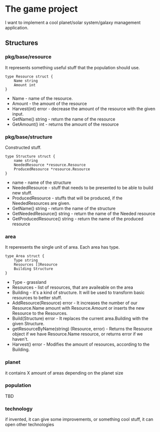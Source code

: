 # The game project

I want to implement a cool planet/solar system/galaxy management application.

## Structures

### pkg/base/resource

It represents something useful stuff that the population should use.

```golang
type Resource struct {
    Name string
    Amount int
}
```

- Name - name of the resource.
- Amount - the amount of the resource
- Harvest(int) error - decrease the amount of the resource with the given input.
- GetName() string - return the name of the resource
- GetAmount() int - returns the amount of the resource

### pkg/base/structure

Constructed stuff.

```golang
type Structure struct {
    name string
    NeededResource *resource.Resource
    ProducedResource *resource.Resource
}
```

- name - name of the structure
- NeededResource - stuff that needs to be presented to be able to build new stuff.
- ProducedResource - stuffs that will be produced, if the NeededResources are given.
- GetName() string - return the name of the structure
- GetNeededResource() string - return the name of the Needed resource
- GetProducedResource() string - return the name of the produced resource

### area

It reperesents the single unit of area. Each area has type.

```golang
type Area struct {
    Type string
    Resources []Resource
    Building Structure
}
```

- Type - grassland
- Resources - list of resources, that are availeable on the area
- Building - it's a kind of structure. It will be used to transform basic resources to better stuff.
- AddResource(Resource) error - It increases the number of our Resource.Name amount with Resource.Amount or inserts the new Resource to the Resources.
- Build(Structure) error - It replaces the current area.Building with the given Structure.
- getResourceByName(string) (Resource, error) - Returns the Resource object if we have Resource.Name resource, or returns error if we haven't.
- Harvest() error - Modifies the amount of resources, according to the Building.

### planet

it contains X amount of areas depending on the planet size

### population

TBD

### technology

if invented, it can give some improvements, or something cool stuff, it can open other technologies
